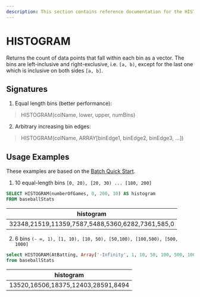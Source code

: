 ```yaml
---
description: This section contains reference documentation for the HISTOGRAM function.
---
```


# HISTOGRAM


Returns the count of data points that fall within each bin as a vector.
The bins are left-inclusive and right-exclusive, i.e. `[a, b)`, except for the last one 
which is inclusive on both sides `[a, b]`.

## Signatures
1. Equal length bins (better performance):
> HISTOGRAM(colName, lower, upper, numBins)

2. Arbitrary increasing bin edges:
> HISTOGRAM(colName, ARRAY[binEdge1, binEdge2, binEdge3, ...]) 

## Usage Examples

These examples are based on the [Batch Quick Start](../../basics/getting-started/quick-start.md#batch).

1. 10 equal-length bins `[0, 20), [20, 30) ... [180, 200]`
```sql
SELECT HISTOGRAM(numberOfGames, 0, 200, 10) AS histogram
FROM baseballStats 
```

| histogram   | 
| ------------- |
|32348,21519,11359,7587,5488,5360,6282,7361,585,0 |

2. 6 bins `(- ∞, 1), [1, 10), [10, 50), [50,100), [100,500), [500, 1000]`

```sql
select HISTOGRAM(AtBatting, Array['-Infinity', 1, 10, 50, 100, 500, 1000]) AS histogram
from baseballStats

```

| histogram   | 
| ------------- |
| 13520,16506,18375,12403,28591,8494 |